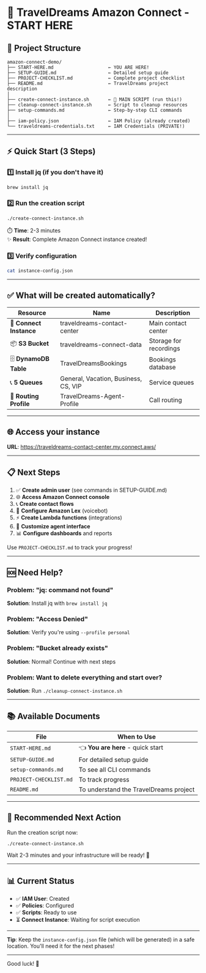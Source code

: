 # 🚀 TravelDreams Amazon Connect - START HERE

## 📂 Project Structure

```
amazon-connect-demo/
├── START-HERE.md                    ← YOU ARE HERE!
├── SETUP-GUIDE.md                   ← Detailed setup guide
├── PROJECT-CHECKLIST.md             ← Complete project checklist
├── README.md                        ← TravelDreams project description
│
├── create-connect-instance.sh       ← 🎯 MAIN SCRIPT (run this!)
├── cleanup-connect-instance.sh      ← Script to cleanup resources
├── setup-commands.md                ← Step-by-step CLI commands
│
├── iam-policy.json                  ← IAM Policy (already created)
└── traveldreams-credentials.txt     ← IAM Credentials (PRIVATE!)
```

---

## ⚡ Quick Start (3 Steps)

### 1️⃣ Install jq (if you don't have it)

```bash
brew install jq
```

### 2️⃣ Run the creation script

```bash
./create-connect-instance.sh
```

⏱️ **Time**: 2-3 minutes  
✨ **Result**: Complete Amazon Connect instance created!

### 3️⃣ Verify configuration

```bash
cat instance-config.json
```

---

## ✅ What will be created automatically?

| Resource | Name | Description |
|---------|------|-----------|
| 🏢 **Connect Instance** | traveldreams-contact-center | Main contact center |
| 📦 **S3 Bucket** | traveldreams-connect-data | Storage for recordings |
| 🗄️ **DynamoDB Table** | TravelDreamsBookings | Bookings database |
| 📞 **5 Queues** | General, Vacation, Business, CS, VIP | Service queues |
| 🔀 **Routing Profile** | TravelDreams-Agent-Profile | Call routing |

---

## 🌐 Access your instance

**URL**: https://traveldreams-contact-center.my.connect.aws/

---

## 📋 Next Steps

1. ✅ **Create admin user** (see commands in SETUP-GUIDE.md)
2. 🌐 **Access Amazon Connect console**
3. 📞 **Create contact flows**
4. 🤖 **Configure Amazon Lex** (voicebot)
5. ⚡ **Create Lambda functions** (integrations)
6. 🎨 **Customize agent interface**
7. 📊 **Configure dashboards** and reports

Use `PROJECT-CHECKLIST.md` to track your progress!

---

## 🆘 Need Help?

### Problem: "jq: command not found"
**Solution**: Install jq with `brew install jq`

### Problem: "Access Denied"
**Solution**: Verify you're using `--profile personal`

### Problem: "Bucket already exists"
**Solution**: Normal! Continue with next steps

### Problem: Want to delete everything and start over?
**Solution**: Run `./cleanup-connect-instance.sh`

---

## 📚 Available Documents

| File | When to Use |
|---------|-------------|
| `START-HERE.md` | 👈 **You are here** - quick start |
| `SETUP-GUIDE.md` | For detailed setup guide |
| `setup-commands.md` | To see all CLI commands |
| `PROJECT-CHECKLIST.md` | To track progress |
| `README.md` | To understand the TravelDreams project |

---

## 🎯 Recommended Next Action

Run the creation script now:

```bash
./create-connect-instance.sh
```

Wait 2-3 minutes and your infrastructure will be ready! 🎉

---

## 📊 Current Status

- ✅ **IAM User**: Created
- ✅ **Policies**: Configured
- ✅ **Scripts**: Ready to use
- ⏳ **Connect Instance**: Waiting for script execution

---

**Tip**: Keep the `instance-config.json` file (which will be generated) in a safe location. You'll need it for the next phases!

---

Good luck! 🚀
